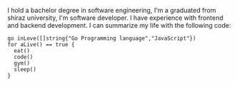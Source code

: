 I hold a bachelor degree in software engineering, I'm a graduated from shiraz university, I'm software developer.
I have experience with frontend and backend development. I can summarize my life with the following code:

```golang
go inLove([]string{"Go Programming language","JavaScript"})
for aLive() == true {
  eat()
  code()
  gym()
  sleep()
}
```
